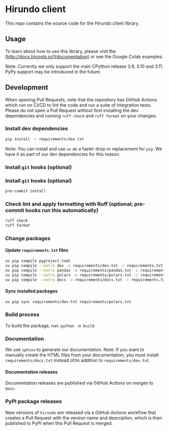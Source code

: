 # Hirundo client

This repo contains the source code for the Hirundo client library.

## Usage

To learn about how to use this library, please visit the [http://docs.hirundo.io/](documentation) or see the Google Colab examples.

Note: Currently we only support the main CPython release 3.9, 3.10 and 3.11. PyPy support may be introduced in the future.

## Development

When opening Pull Requests, note that the repository has GitHub Actions which run on CI/CD to lint the code and run a suite of integration tests. Please do not open a Pull Request without first installing the dev dependencies and running `ruff check` and `ruff format` on your changes.

### Install dev dependencies

```bash
pip install -r requirements/dev.txt
```

Note: You can install and use `uv` as a faster drop-in replacement for `pip`. We have it as part of our dev dependencies for this reason.

### Install `git` hooks (optional)
### Install `git` hooks (optional)

```bash
pre-commit install
```

### Check lint and apply formatting with Ruff (optional; pre-commit hooks run this automatically)

```bash
ruff check
ruff format
```

### Change packages

#### Update `requirements.txt` files

```bash
uv pip compile pyproject.toml
uv pip compile --extra dev -o requirements/dev.txt -c requirements.txt pyproject.toml
uv pip compile --extra pandas -o requirements/pandas.txt -c requirements.txt pyproject.toml
uv pip compile --extra polars -o requirements/polars.txt -c requirements.txt pyproject.toml
uv pip compile --extra docs -o requirements/docs.txt -c requirements.txt pyproject.toml
```

#### Sync installed packages

```bash
uv pip sync requirements/dev.txt requirements/polars.txt
```

### Build process

To build the package, run:
`python -m build`

### Documentation

We use `sphinx` to generate our documentation. Note: If you want to manually create the HTML files from your documentation, you must install `requirements/docs.txt` instead of/in addition to `requirements/dev.txt`.

#### Documentation releases
Documentation releases are published via GitHub Actions on merges to `main`.

### PyPI package releases

New versions of `hirundo` are released via a GitHub Actions workflow that creates a Pull Request with the version name and description, which is then published to PyPI when this Pull Request is merged.
